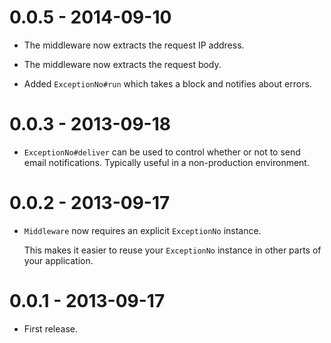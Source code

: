 0.0.5 - 2014-09-10
==================

* The middleware now extracts the request IP address.

* The middleware now extracts the request body.

* Added `ExceptionNo#run` which takes a block and notifies about errors.

0.0.3 - 2013-09-18
==================

* `ExceptionNo#deliver` can be used to control whether or not to send email
  notifications. Typically useful in a non-production environment.

0.0.2 - 2013-09-17
==================

* `Middleware` now requires an explicit `ExceptionNo` instance.

  This makes it easier to reuse your `ExceptionNo` instance in other parts of
  your application.

0.0.1 - 2013-09-17
==================

* First release.
